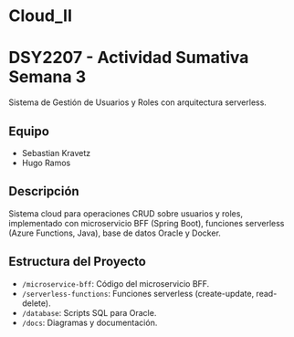 # Cloud_II
# DSY2207 - Actividad Sumativa Semana 3
Sistema de Gestión de Usuarios y Roles con arquitectura serverless.

## Equipo
- Sebastian Kravetz
- Hugo Ramos

## Descripción
Sistema cloud para operaciones CRUD sobre usuarios y roles, implementado con microservicio BFF (Spring Boot), funciones serverless (Azure Functions, Java), base de datos Oracle y Docker.

## Estructura del Proyecto
- `/microservice-bff`: Código del microservicio BFF.
- `/serverless-functions`: Funciones serverless (create-update, read-delete).
- `/database`: Scripts SQL para Oracle.
- `/docs`: Diagramas y documentación.